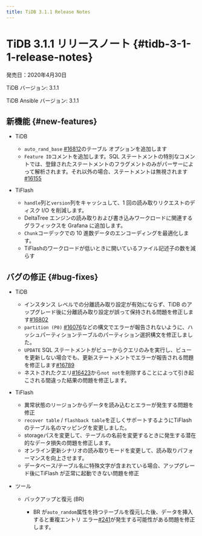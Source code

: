 ```yaml
---
title: TiDB 3.1.1 Release Notes
---
```


# TiDB 3.1.1 リリースノート {#tidb-3-1-1-release-notes}

発売日：2020年4月30日

TiDB バージョン: 3.1.1

TiDB Ansible バージョン: 3.1.1

## 新機能 {#new-features}

-   TiDB

    -   `auto_rand_base` [#16812](https://github.com/pingcap/tidb/pull/16812)のテーブル オプションを追加します
    -   `Feature ID`コメントを追加します。SQL ステートメントの特別なコメントでは、登録されたステートメントのフラグメントのみがパーサーによって解析されます。それ以外の場合、ステートメントは無視されます[#16155](https://github.com/pingcap/tidb/pull/16155)

-   TiFlash

    -   `handle`列と`version`列をキャッシュして、1 回の読み取りリクエストのディスク I/O を削減します。
    -   DeltaTree エンジンの読み取りおよび書き込みワークロードに関連するグラフィックスを Grafana に追加します。
    -   `Chunk`コーデックでの 10 進数データのエンコーディングを最適化します。
    -   TiFlashのワークロードが低いときに開いているファイル記述子の数を減らす

## バグの修正 {#bug-fixes}

-   TiDB

    -   インスタンス レベルでの分離読み取り設定が有効にならず、TiDB のアップグレード後に分離読み取り設定が誤って保持される問題を修正します[#16802](https://github.com/pingcap/tidb/pull/16802)
    -   `partition (P0)` [#16076](https://github.com/pingcap/tidb/pull/16076)などの構文でエラーが報告されないように、ハッシュパーティションテーブルのパーティション選択構文を修正しました。
    -   `UPDATE` SQL ステートメントがビューからクエリのみを実行し、ビューを更新しない場合でも、更新ステートメントでエラーが報告される問題を修正します[#16789](https://github.com/pingcap/tidb/pull/16789)
    -   ネストされたクエリ[#16423](https://github.com/pingcap/tidb/pull/16423)から`not not`を削除することによって引き起こされる間違った結果の問題を修正します。

-   TiFlash

    -   異常状態のリージョンからデータを読み込むとエラーが発生する問題を修正
    -   `recover table` / `flashback table`を正しくサポートするようにTiFlashのテーブル名のマッピングを変更しました。
    -   storageパスを変更して、テーブルの名前を変更するときに発生する潜在的なデータ損失の問題を修正します。
    -   オンライン更新シナリオの読み取りモードを変更して、読み取りパフォーマンスを向上させます。
    -   データベース/テーブル名に特殊文字が含まれている場合、アップグレード後にTiFlash が正常に起動できない問題を修正

-   ツール

    -   バックアップと復元 (BR)

        -   BR が`auto_random`属性を持つテーブルを復元した後、データを挿入すると重複エントリ エラー[#241](https://github.com/pingcap/br/issues/241)が発生する可能性がある問題を修正します。
